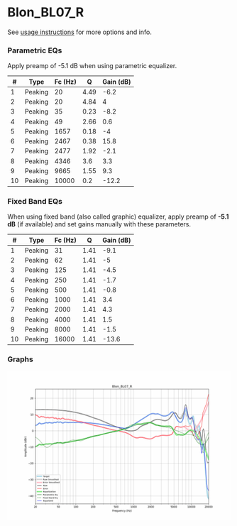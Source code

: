 # Blon_BL07_R
See [usage instructions](https://github.com/jaakkopasanen/AutoEq#usage) for more options and info.

### Parametric EQs
Apply preamp of -5.1 dB when using parametric equalizer.

|   # | Type    |   Fc (Hz) |    Q |   Gain (dB) |
|-----|---------|-----------|------|-------------|
|   1 | Peaking |        20 | 4.49 |        -6.2 |
|   2 | Peaking |        20 | 4.84 |         4   |
|   3 | Peaking |        35 | 0.23 |        -8.2 |
|   4 | Peaking |        49 | 2.66 |         0.6 |
|   5 | Peaking |      1657 | 0.18 |        -4   |
|   6 | Peaking |      2467 | 0.38 |        15.8 |
|   7 | Peaking |      2477 | 1.92 |        -2.1 |
|   8 | Peaking |      4346 | 3.6  |         3.3 |
|   9 | Peaking |      9665 | 1.55 |         9.3 |
|  10 | Peaking |     10000 | 0.2  |       -12.2 |

### Fixed Band EQs
When using fixed band (also called graphic) equalizer, apply preamp of **-5.1 dB** (if available) and set gains manually with these parameters.

|   # | Type    |   Fc (Hz) |    Q |   Gain (dB) |
|-----|---------|-----------|------|-------------|
|   1 | Peaking |        31 | 1.41 |        -9.1 |
|   2 | Peaking |        62 | 1.41 |        -5   |
|   3 | Peaking |       125 | 1.41 |        -4.5 |
|   4 | Peaking |       250 | 1.41 |        -1.7 |
|   5 | Peaking |       500 | 1.41 |        -0.8 |
|   6 | Peaking |      1000 | 1.41 |         3.4 |
|   7 | Peaking |      2000 | 1.41 |         4.3 |
|   8 | Peaking |      4000 | 1.41 |         1.5 |
|   9 | Peaking |      8000 | 1.41 |        -1.5 |
|  10 | Peaking |     16000 | 1.41 |       -13.6 |

### Graphs
![](./Blon_BL07_R.png)

